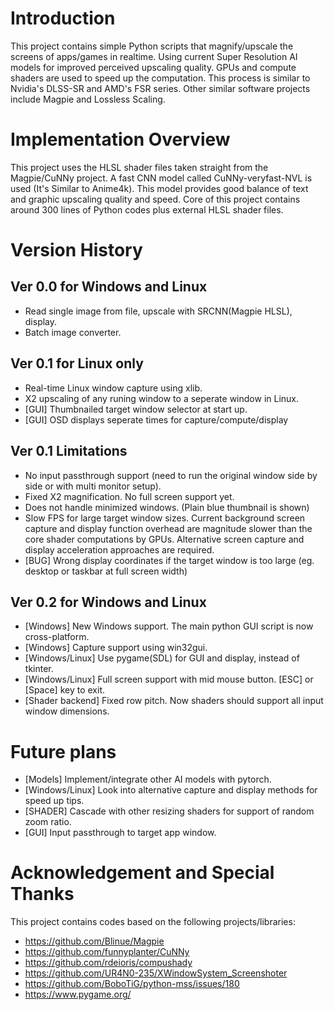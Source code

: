 # Introduction
This project contains simple Python scripts that magnify/upscale the screens of apps/games in realtime. 
Using current Super Resolution AI models for improved perceived upscaling quality.
GPUs and compute shaders are used to speed up the computation.
This process is similar to Nvidia's DLSS-SR and AMD's FSR series.
Other similar software projects include Magpie and Lossless Scaling.

# Implementation Overview
This project uses the HLSL shader files taken straight from the Magpie/CuNNy project.
A fast CNN model called CuNNy-veryfast-NVL is used (It's Similar to Anime4k).
This model provides good balance of text and graphic upscaling quality and speed.
Core of this project contains around 300 lines of Python codes plus external HLSL shader files.

# Version History
## Ver 0.0 for Windows and Linux
- Read single image from file, upscale with SRCNN(Magpie HLSL), display.
- Batch image converter.

## Ver 0.1 for Linux only
- Real-time Linux window capture using xlib.
- X2 upscaling of any runing window to a seperate window in Linux.
- [GUI] Thumbnailed target window selector at start up.
- [GUI] OSD displays seperate times for capture/compute/display

## Ver 0.1 Limitations
- No input passthrough support (need to run the original window side by side or with multi monitor setup).
- Fixed X2 magnification. No full screen support yet.
- Does not handle minimized windows. (Plain blue thumbnail is shown)
- Slow FPS for large target window sizes. 
Current background screen capture and display function overhead are magnitude slower than the core shader computations by GPUs.
Alternative screen capture and display acceleration approaches are required.
- [BUG] Wrong display coordinates if the target window is too large (eg. desktop or taskbar at full screen width)

## Ver 0.2 for Windows and Linux
- [Windows] New Windows support. The main python GUI script is now cross-platform.
- [Windows] Capture support using win32gui.
- [Windows/Linux] Use pygame(SDL) for GUI and display, instead of tkinter.
- [Windows/Linux] Full screen support with mid mouse button. [ESC] or [Space] key to exit.
- [Shader backend] Fixed row pitch. Now shaders should support all input window dimensions.

# Future plans
- [Models] Implement/integrate other AI models with pytorch.
- [Windows/Linux] Look into alternative capture and display methods for speed up tips.
- [SHADER] Cascade with other resizing shaders for support of random zoom ratio.
- [GUI] Input passthrough to target app window.

# Acknowledgement and Special Thanks
This project contains codes based on the following projects/libraries:
- https://github.com/Blinue/Magpie
- https://github.com/funnyplanter/CuNNy
- https://github.com/rdeioris/compushady
- https://github.com/UR4N0-235/XWindowSystem_Screenshoter
- https://github.com/BoboTiG/python-mss/issues/180
- https://www.pygame.org/
